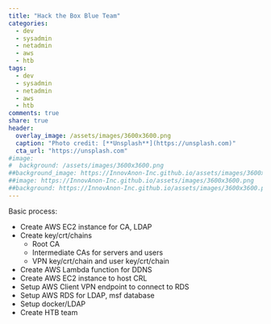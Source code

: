 ```yaml
---
title: "Hack the Box Blue Team"
categories:
  - dev
  - sysadmin
  - netadmin
  - aws
  - htb
tags:
  - dev
  - sysadmin
  - netadmin
  - aws
  - htb
comments: true
share: true
header:
  overlay_image: /assets/images/3600x3600.png
  caption: "Photo credit: [**Unsplash**](https://unsplash.com)"
  cta_url: "https://unsplash.com"
#image:
#  background: /assets/images/3600x3600.png
##background_image: https://InnovAnon-Inc.github.io/assets/images/3600x3600.png
##image: https://InnovAnon-Inc.github.io/assets/images/3600x3600.png
##background: https://InnovAnon-Inc.github.io/assets/images/3600x3600.png
---
```


Basic process:
- Create AWS EC2 instance for CA, LDAP
- Create key/crt/chains
  - Root CA
  - Intermediate CAs for servers and users
  - VPN key/crt/chain and user key/crt/chain
- Create AWS Lambda function for DDNS
- Create AWS EC2 instance to host CRL
- Setup AWS Client VPN endpoint to connect to RDS
- Setup AWS RDS for LDAP, msf database
- Setup docker/LDAP 
- Create HTB team


